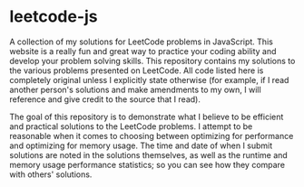 # leetcode-js
A collection of my solutions for LeetCode problems in JavaScript. This website is a really fun and great way to practice your coding ability and develop your problem solving skills. This repository contains my solutions to the various problems presented on LeetCode. All code listed here is completely original unless I explicitly state otherwise (for example, if I read another person's solutions and make amendments to my own, I will reference and give credit to the source that I read).

The goal of this repository is to demonstrate what I believe to be efficient and practical solutions to the LeetCode problems. I attempt to be reasonable when it comes to choosing between optimizing for performance and optimizing for memory usage. The time and date of when I submit solutions are noted in the solutions themselves, as well as the runtime and memory usage performance statistics; so you can see how they compare with others' solutions.
